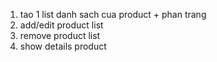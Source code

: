 1. tao 1 list danh sach cua product + phan trang
2. add/edit product list
3. remove product list
4. show details product 